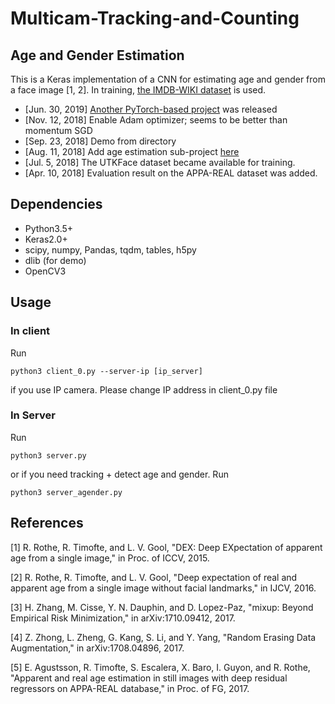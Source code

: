 # Multicam-Tracking-and-Counting



## Age and Gender Estimation
This is a Keras implementation of a CNN for estimating age and gender from a face image [1, 2].
In training, [the IMDB-WIKI dataset](https://data.vision.ee.ethz.ch/cvl/rrothe/imdb-wiki/) is used.

- [Jun. 30, 2019] [Another PyTorch-based project](https://github.com/yu4u/age-estimation-pytorch) was released
- [Nov. 12, 2018] Enable Adam optimizer; seems to be better than momentum SGD
- [Sep. 23, 2018] Demo from directory
- [Aug. 11, 2018] Add age estimation sub-project [here](age_estimation)
- [Jul. 5, 2018] The UTKFace dataset became available for training.
- [Apr. 10, 2018] Evaluation result on the APPA-REAL dataset was added.

## Dependencies
- Python3.5+
- Keras2.0+
- scipy, numpy, Pandas, tqdm, tables, h5py
- dlib (for demo)
- OpenCV3

## Usage
### In client 
Run 
```
python3 client_0.py --server-ip [ip_server]
```
if you use IP camera. Please change IP address in client_0.py file 

### In Server
Run
```
python3 server.py
```
or if you need tracking + detect age and gender. Run
```
python3 server_agender.py
```
## References
[1] R. Rothe, R. Timofte, and L. V. Gool, "DEX: Deep EXpectation of apparent age from a single image," in Proc. of ICCV, 2015.

[2] R. Rothe, R. Timofte, and L. V. Gool, "Deep expectation of real and apparent age from a single image without facial landmarks," in IJCV, 2016.

[3] H. Zhang, M. Cisse, Y. N. Dauphin, and D. Lopez-Paz, "mixup: Beyond Empirical Risk Minimization," in arXiv:1710.09412, 2017.

[4] Z. Zhong, L. Zheng, G. Kang, S. Li, and Y. Yang, "Random Erasing Data Augmentation," in arXiv:1708.04896, 2017.

[5] E. Agustsson, R. Timofte, S. Escalera, X. Baro, I. Guyon, and R. Rothe, "Apparent and real age estimation in still images with deep residual regressors on APPA-REAL database," in Proc. of FG, 2017.
